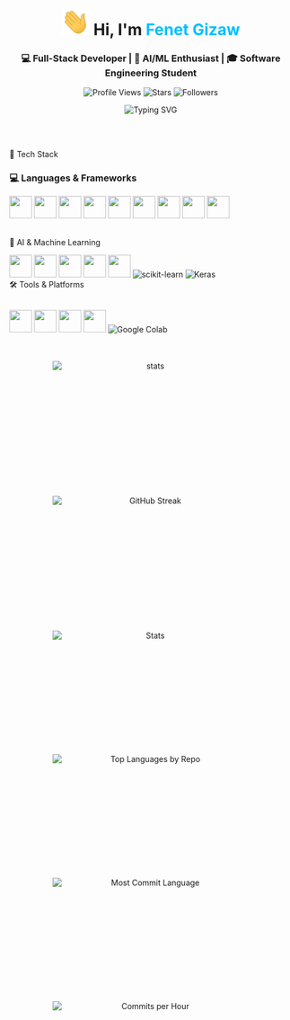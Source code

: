 
<h1 align="center">
  <img src="https://raw.githubusercontent.com/ABSphreak/ABSphreak/master/gifs/Hi.gif" width="50" alt="Waving Hand" /> 
  Hi, I'm <span style="color:#00bfff;">Fenet Gizaw</span>
</h1>
<h3 align="center">
 💻 Full-Stack Developer | 🤖 AI/ML Enthusiast | 🎓 Software Engineering Student
</h3>
<p align="center">


  <img src="https://komarev.com/ghpvc/?username=Fenet254&label=Profile%20Views&color=0e75b6&style=for-the-badge" alt="Profile Views"/>
  <img src="https://img.shields.io/github/stars/Fenet254?label=Stars&logo=github&color=yellow&style=for-the-badge" alt="Stars"/>
  <img src="https://img.shields.io/github/followers/Fenet254?label=Followers&logo=github&style=for-the-badge&color=brightgreen" alt="Followers"/>
</p>

<p align="center">
  <img src="https://readme-typing-svg.herokuapp.com?size=22&color=36BCF7&center=true&vCenter=true&width=600&lines=Building+Web+Apps;Solving+AI+Problems;Open-Source+Contributor;" alt="Typing SVG" />
</p>
<br>
<br>

 🚀 Tech Stack 

### 💻 Languages & Frameworks 
<p>  
  <img src="https://cdn.jsdelivr.net/gh/devicons/devicon/icons/html5/html5-original.svg" width="40" height="40"/>  
  <img src="https://cdn.jsdelivr.net/gh/devicons/devicon/icons/css3/css3-original.svg" width="40" height="40"/>  
  <img src="https://cdn.jsdelivr.net/gh/devicons/devicon/icons/javascript/javascript-original.svg" width="40" height="40"/>  
  <img src="https://cdn.jsdelivr.net/gh/devicons/devicon/icons/react/react-original.svg" width="40" height="40"/>  
  <img src="https://cdn.jsdelivr.net/gh/devicons/devicon/icons/nodejs/nodejs-original.svg" width="40" height="40"/>  
  <img src="https://cdn.jsdelivr.net/gh/devicons/devicon/icons/express/express-original.svg" width="40" height="40"/>  
  <img src="https://cdn.jsdelivr.net/gh/devicons/devicon/icons/mysql/mysql-original.svg" width="40" height="40"/>  
  <img src="https://cdn.jsdelivr.net/gh/devicons/devicon/icons/mongodb/mongodb-original.svg" width="40" height="40"/>  
  <img src="https://cdn.jsdelivr.net/gh/devicons/devicon/icons/cplusplus/cplusplus-original.svg" width="40" height="40"/>  
</p>  
<br>
 🤖 AI & Machine Learning  
<p>  
  <img src="https://cdn.jsdelivr.net/gh/devicons/devicon/icons/python/python-original.svg" width="40" height="40"/>  
  <img src="https://cdn.jsdelivr.net/gh/devicons/devicon/icons/tensorflow/tensorflow-original.svg" width="40" height="40"/>  
  <img src="https://cdn.jsdelivr.net/gh/devicons/devicon/icons/pytorch/pytorch-original.svg" width="40" height="40"/>  
  <img src="https://cdn.jsdelivr.net/gh/devicons/devicon/icons/numpy/numpy-original.svg" width="40" height="40"/>  
  <img src="https://cdn.jsdelivr.net/gh/devicons/devicon/icons/pandas/pandas-original.svg" width="40" height="40"/>  
  <img src="https://raw.githubusercontent.com/simple-icons/simple-icons/develop/icons/scikitlearn.svg" alt="scikit-learn" width="50" height="50"/>
  <img src="https://raw.githubusercontent.com/simple-icons/simple-icons/develop/icons/keras.svg" alt="Keras" width="50" height="50"/>
  <br>
🛠 Tools & Platforms  
  <br>
  <br>
<p> 
  <img src="https://cdn.jsdelivr.net/gh/devicons/devicon/icons/git/git-original.svg" width="40" height="40"/>  
  <img src="https://cdn.jsdelivr.net/gh/devicons/devicon/icons/github/github-original.svg" width="40" height="40"/>  
  <img src="https://cdn.jsdelivr.net/gh/devicons/devicon/icons/vscode/vscode-original.svg" width="40" height="40"/>  
  <img src="https://cdn.jsdelivr.net/gh/devicons/devicon/icons/figma/figma-original.svg" width="40" height="40"/>  
  <img src="https://raw.githubusercontent.com/simple-icons/simple-icons/develop/icons/googlecolab.svg" alt="Google Colab" width="50" height="50"/>
</p>
<br>
<br>
<div align="center">
<div style="display: flex; justify-content: center; flex-wrap: wrap; ">
  <img src="https://github-readme-stats.vercel.app/api?username=Fenet254&show_icons=true&theme=radical" alt="stats" style="width: 350px; height: 240px; object-fit: contain;" />
<img src="https://github-readme-streak-stats-eight.vercel.app?user=Fenet254&theme=radical" alt="GitHub Streak" style="width: 350px; height: 240px; object-fit: contain;" />
</div>
  <div style="display: flex; justify-content: center; flex-wrap: wrap;">
    <img src="https://github-profile-summary-cards.vercel.app/api/cards/stats?username=Fenet254&theme=radical" alt="Stats" style="width: 350px; height: 220px; object-fit: contain;" />
    <img src="https://github-profile-summary-cards.vercel.app/api/cards/repos-per-language?username=Fenet254&theme=radical" alt="Top Languages by Repo" style="width: 350px; height: 220px; object-fit: contain;" />
  </div>
  <div style="display: flex; justify-content: center; flex-wrap: wrap; ">
    <img src="https://github-profile-summary-cards.vercel.app/api/cards/most-commit-language?username=Fenet254&theme=radical" alt="Most Commit Language" style="width: 350px; height: 220px; object-fit: contain;" />
    <img src="https://github-profile-summary-cards.vercel.app/api/cards/productive-time?username=Fenet254&theme=radical" alt="Commits per Hour" style="width: 350px; height: 220px; object-fit: contain;" />
  </div>
</div>


<br>
<br>
<br>
<br>
<br>
  <div style="margin-top: 8000px; margin-bottom: 40px;">
    <img src="https://github-readme-activity-graph.vercel.app/graph?username=Fenet254&theme=github-dark" alt="Activity Graph" style="max-width: 100%; border-radius: 10px;" />
  </div>
</div>
<br>
<br>
<br>

<br>
<p align="center">
  <span style="font-size:30px; background: linear-gradient(90deg, #4F46E5, #9333EA); -webkit-background-clip: text; color: transparent;">
    📫 Connect with Me 
  </span>
  <br>
  <br align="center" >
  <img src="https://readme-typing-svg.herokuapp.com?font=Montserrat&size=28&duration=2500&pause=500&color=4F46E5&width=500&lines=LinkedIn:+fenet-gizaw-b47003341;Gmail:+simbani011@gmail.com;GitHub:+Fenet254;Twitter:+Fenet_GizaW;Dev.to:+scat_tuni;Stack+Overflow:+fenet-gizaw;Medium:+scat_;LeetCode:+tuni_scat;HackerRank:+simbani011;Kaggle:+simbani;Reddit:+Jolly_Smoke_7671;Devpost:+simbani011;CodePen:+Tina-T-the-sans;freeCodeCamp:+tuni_;Behance:+tina-t-the-sans;Dribbble:+simbani011;ProductHunt:+scat_tuni;Discord:+scat_tuni" alt="Typing usernames one by one" />
</p>


<p align="center">
  <a href="https://www.linkedin.com/in/fenet-gizaw-b47003341" target="_blank">
    <img src="https://img.icons8.com/color/48/000000/linkedin.png" width="40" height="40" alt="LinkedIn"/>
  </a>
  <a href="mailto:simbani011@gmail.com">
    <img src="https://img.icons8.com/color/48/000000/gmail.png" width="40" height="40" alt="Gmail"/>
  </a>
  <a href="https://github.com/Fenet254" target="_blank">
    <img src="https://img.icons8.com/ios-glyphs/60/000000/github.png" width="40" height="40" alt="GitHub"/>
  </a>
  <a href="https://twitter.com/Fenet_GizaW" target="_blank">
    <img src="https://img.icons8.com/color/48/000000/twitter--v1.png" width="40" height="40" alt="Twitter"/>
  </a>
  <a href="https://dev.to/scat_tuni" target="_blank">
    <img src="https://cdn.jsdelivr.net/npm/simple-icons@v8/icons/devdotto.svg" width="40" height="40" alt="Dev.to"/>
  </a>
  <a href="https://stackoverflow.com/users/31347350/fenet-gizaw" target="_blank">
    <img src="https://img.icons8.com/color/48/000000/stackoverflow.png" width="40" height="40" alt="Stack Overflow"/>
  </a>
  <a href="https://medium.com/@scat_" target="_blank">
    <img src="https://img.icons8.com/color/48/000000/medium-logo.png" width="40" height="40" alt="Medium"/>
  </a>
  <a href="https://leetcode.com/u/tuni_scat/" target="_blank">
    <img src="https://img.icons8.com/external-tal-revivo-color-tal-revivo/24/000000/external-level-up-your-coding-skills-and-quickly-land-a-job-logo-color-tal-revivo.png" width="40" height="40" alt="LeetCode"/>
  </a>
  <a href="https://www.hackerrank.com/profile/simbani011" target="_blank">
    <img src="https://img.icons8.com/external-tal-revivo-color-tal-revivo/24/000000/external-hackerrank-is-a-technology-company-that-focuses-on-competitive-programming-logo-color-tal-revivo.png" width="40" height="40" alt="HackerRank"/>
  </a>
  <a href="https://www.kaggle.com/simbani" target="_blank">
    <img src="https://img.icons8.com/windows/32/000000/kaggle.png" width="40" height="40" alt="Kaggle"/>
  </a>
  <a href="https://www.reddit.com/user/Jolly_Smoke_7671" target="_blank">
    <img src="https://img.icons8.com/color/48/000000/reddit.png" width="40" height="40" alt="Reddit"/>
  </a>
  <a href="https://devpost.com/simbani011?ref_content=user-portfolio&ref_feature=portfolio&ref_medium=global-nav" target="_blank">
    <img src="https://img.icons8.com/color/48/000000/devpost.png" width="40" height="40" alt="Devpost"/>
  </a>
  <a href="https://codepen.io/Tina-T-the-sans" target="_blank">
    <img src="https://img.icons8.com/ios/50/000000/codepen.png" width="40" height="40" alt="CodePen"/>
  </a>
  <a href="https://www.freecodecamp.org/tuni_" target="_blank">
    <img src="https://cdn.simpleicons.org/freecodecamp/0A0A23" width="40" height="40" alt="freeCodeCamp"/>
  </a>
  <a href="https://www.behance.net/tina-t-the-sans" target="_blank">
    <img src="https://img.icons8.com/color/48/000000/behance.png" width="40" height="40" alt="Behance"/>
  </a>
  <a href="https://dribbble.com/simbani011" target="_blank">
    <img src="https://img.icons8.com/color/48/000000/dribbble.png" width="40" height="40" alt="Dribbble"/>
  </a>
  <a href="https://www.producthunt.com/@scat_tuni" target="_blank">
    <img src="https://cdn.simpleicons.org/producthunt/DA552F" width="40" height="40" alt="Product Hunt"/>
  </a>
  <a href="https://discord.com/users/scat_tuni" target="_blank">

    <img src="https://img.icons8.com/color/48/000000/discord--v2.png" width="40" height="40" alt="Discord"/>
  </a>
</p>

